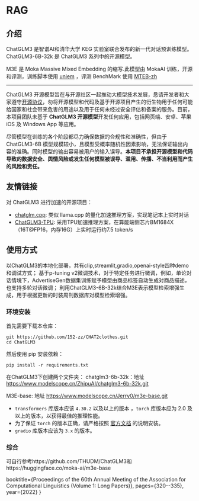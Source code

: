 # RAG

## 介绍

ChatGLM3 是智谱AI和清华大学 KEG 实验室联合发布的新一代对话预训练模型。ChatGLM3-6B-32k 是 ChatGLM3 系列中的开源模型。

M3E 是 Moka Massive Mixed Embedding 的缩写.此模型由 MokaAI 训练，开源和评测，训练脚本使用 [uniem](https://github.com/wangyuxinwhy/uniem/blob/main/scripts/train_m3e.py) ，评测 BenchMark 使用 [MTEB-zh](https://github.com/wangyuxinwhy/uniem/tree/main/mteb-zh)

-----

ChatGLM3 开源模型旨在与开源社区一起推动大模型技术发展，恳请开发者和大家遵守[开源协议](MODEL_LICENSE)，勿将开源模型和代码及基于开源项目产生的衍生物用于任何可能给国家和社会带来危害的用途以及用于任何未经过安全评估和备案的服务。目前，本项目团队未基于 **ChatGLM3 开源模型**开发任何应用，包括网页端、安卓、苹果 iOS 及 Windows App 等应用。

尽管模型在训练的各个阶段都尽力确保数据的合规性和准确性，但由于 ChatGLM3-6B 模型规模较小，且模型受概率随机性因素影响，无法保证输出内容的准确。同时模型的输出容易被用户的输入误导。**本项目不承担开源模型和代码导致的数据安全、舆情风险或发生任何模型被误导、滥用、传播、不当利用而产生的风险和责任。**

## 友情链接
对 ChatGLM3 进行加速的开源项目：
* [chatglm.cpp](https://github.com/li-plus/chatglm.cpp): 类似 llama.cpp 的量化加速推理方案，实现笔记本上实时对话
* [ChatGLM3-TPU](https://github.com/sophgo/ChatGLM3-TPU): 采用TPU加速推理方案，在算能端侧芯片BM1684X（16T@FP16，内存16G）上实时运行约7.5 token/s

## 使用方式

以ChatGLM3的本地化部署，共有clip,streamlit,gradio,openai-style四种demo和调试方式；
基于p-tuning v2微调技术，对于特定任务进行微调，例如，单论对话情境下，AdvertiseGen数据集训练赋予模型由商品标签自动生成对商品描述，也支持多轮对话微调；
利用ChatGLM3-6B-32k结合M3E表示模型检索增强生成，用于根据更新的时装周刊数据库对模型检索增强。

### 环境安装
首先需要下载本仓库：
```shell
git https://github.com/152-zz/CHAT2clothes.git
cd ChatGLM3
```

然后使用 pip 安装依赖：
```
pip install -r requirements.txt
```
在ChatGLM3下创建两个文件夹：
chatglm3-6b-32k：地址 https://www.modelscope.cn/ZhipuAI/chatglm3-6b-32k.git

M3E-base: 地址 https://www.modelscope.cn/Jerry0/m3e-base.git

+ `transformers` 库版本应该 `4.30.2` 以及以上的版本 ，`torch` 库版本应为 2.0 及以上的版本，以获得最佳的推理性能。
+ 为了保证 `torch` 的版本正确，请严格按照 [官方文档](https://pytorch.org/get-started/locally/) 的说明安装。
+ `gradio` 库版本应该为 `3.x` 的版本。

### 综合 

可自行参考https://github.com/THUDM/ChatGLM3和https://huggingface.co/moka-ai/m3e-base


  booktitle={Proceedings of the 60th Annual Meeting of the Association for Computational Linguistics (Volume 1: Long Papers)},
  pages={320--335},
  year={2022}
}
```
